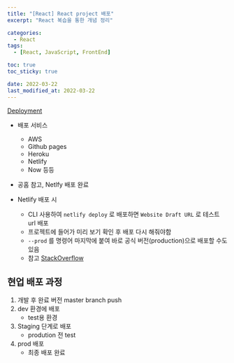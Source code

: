 ```yaml
---
title: "[React] React project 배포"
excerpt: "React 복습을 통한 개념 정리"

categories:
  - React
tags:
  - [React, JavaScript, FrontEnd]

toc: true
toc_sticky: true

date: 2022-03-22
last_modified_at: 2022-03-22
---
```


[Deployment](https://create-react-app.dev/docs/deployment/)

- 배포 서비스

  - AWS
  - Github pages
  - Heroku
  - Netlify
  - Now 등등

- 공홈 참고, Netlfy 배포 완료
- Netlify 배포 시
  - CLI 사용하여 `netlify deploy` 로 배포하면 `Website Draft URL` 로 테스트 url 배포
  - 프로젝트에 들어가 미리 보기 확인 후 배포 다시 해줘야함
  - `--prod` 를 명령어 마지막에 붙여 바로 공식 버전(production)으로 배포할 수도 있음
  - 참고 [StackOverflow](https://stackoverflow.com/questions/68703666/site-has-not-yet-been-deployed-after-netlify-deployment)

## 현업 배포 과정

1. 개발 후 완료 버전 master branch push
2. dev 환경에 배포
   - test용 환경
3. Staging 단계로 배포
   - prodution 전 test
4. prod 배포
   - 최종 배포 완료
